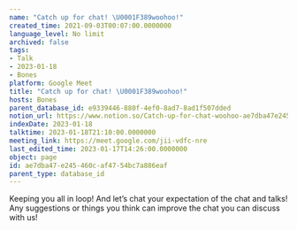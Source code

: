 ```yaml
---
name: "Catch up for chat! \U0001F389woohoo!"
created_time: 2021-09-03T00:07:00.0000000
language_level: No limit
archived: false
tags:
- Talk
- 2023-01-18
- Bones
platform: Google Meet
title: "Catch up for chat! \U0001F389woohoo!"
hosts: Bones
parent_database_id: e9339446-880f-4ef0-8ad7-8ad1f507dded
notion_url: https://www.notion.so/Catch-up-for-chat-woohoo-ae7dba47e245460caf4754bc7a886eaf
indexDate: 2023-01-18
talktime: 2023-01-18T21:10:00.0000000
meeting_link: https://meet.google.com/jii-vdfc-nre
last_edited_time: 2023-01-17T14:26:00.0000000
object: page
id: ae7dba47-e245-460c-af47-54bc7a886eaf
parent_type: database_id
---
```


Keeping you all in loop! And let’s chat your expectation of the chat and talks!
Any suggestions or things you think can improve the chat you can discuss with us!





